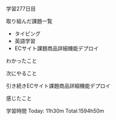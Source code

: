 学習277日目

取り組んだ課題一覧

- タイピング
- 英語学習
- ECサイト課題商品詳細機能デプロイ

わかったこと

次にやること

引き続きECサイト課題商品詳細機能デプロイ

感じたこと

学習時間 Today: 11h30m Total:1594h50m